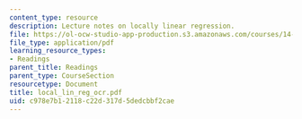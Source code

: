 ```yaml
---
content_type: resource
description: Lecture notes on locally linear regression.
file: https://ol-ocw-studio-app-production.s3.amazonaws.com/courses/14-386-new-econometric-methods-spring-2007/c978e7b12118c22d317d5dedcbbf2cae_local_lin_reg_ocr.pdf
file_type: application/pdf
learning_resource_types:
- Readings
parent_title: Readings
parent_type: CourseSection
resourcetype: Document
title: local_lin_reg_ocr.pdf
uid: c978e7b1-2118-c22d-317d-5dedcbbf2cae
---
```


